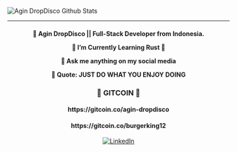 
![Agin DropDisco Github Stats](https://github-readme-stats.vercel.app/api?username=Agin-DropDisco)

---

<h4 align="center">
  
🔭 Agin DropDisco ||  Full-Stack Developer from Indonesia.<br />
 
🌱 I’m Currently Learning Rust 🏅<br/>

💬 Ask me anything on my social media<br/>

🌙 Quote: JUST DO WHAT YOU ENJOY DOING 

</h5>

<h3 align="center"> 🥽 GITCOIN  🥽 </h3>
<h4 align="center"> https://gitcoin.co/agin-dropdisco</h4>
<h4 align="center"> https://gitcoin.co/burgerking12</h4>

<p align="center"> 
<a href="https://linkedin.com/in/agin-dropdisco-5555b7171"><img alt="LinkedIn" src="./linkedin.svg"></a>
</p>


